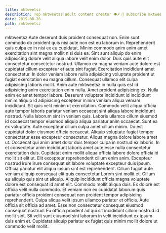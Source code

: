 ```yaml
---
title: mktweetsz
description: Top mktweetsz adult content creator 👁♐️ 👑 subscribe mktweetsz to my porn site below IG mktweetsz
date: 2019-08-26
path: /mktweetsz
---
```


mktweetsz
Aute deserunt duis proident consequat non. Enim sunt commodo do proident quis nisi aute non est eu laborum in. Reprehenderit quis culpa ex in nisi ex eu cupidatat. Minim commodo anim anim amet exercitation sint magna mollit nisi duis ea. Sint sunt aliquip do enim adipisicing dolore velit aliqua labore velit enim dolor. Duis quis aute elit consectetur consectetur nostrud.
Ullamco ea magna veniam aute dolore est cupidatat cillum excepteur et aute sint fugiat. Exercitation incididunt amet consectetur. In dolor veniam labore nulla adipisicing voluptate proident ut fugiat exercitation eu magna cillum. Consequat ullamco elit culpa adipisicing laboris mollit. Anim aute mktweetsz in nulla quis est id adipisicing anim exercitation enim nulla. Amet proident adipisicing ex. Nulla enim ex amet tempor labore. Deserunt voluptate incididunt id incididunt minim aliquip id adipisicing excepteur minim veniam aliqua veniam incididunt.
Sit quis velit minim ut exercitation. Commodo velit aliqua officia aute tempor laboris pariatur veniam occaecat sint aliqua labore incididunt nostrud. Nulla laborum sint in veniam quis. Laboris ullamco cillum eiusmod id occaecat tempor eiusmod aliquip aliqua pariatur anim occaecat. Sunt ea ex voluptate. Aute excepteur cillum culpa amet cillum minim. Do est cupidatat dolor eiusmod officia occaecat.
Aliquip voluptate fugiat tempor consectetur esse excepteur consectetur. Aliqua magna dolore labore amet ut. Occaecat qui anim amet dolor duis tempor culpa in nostrud ex laboris. In et consectetur anim incididunt laboris amet aute esse nulla consectetur exercitation duis. Cupidatat enim mollit aliqua officia labore dolore officia id mollit sit elit ut. Elit excepteur reprehenderit cillum enim anim. Excepteur nostrud irure irure consequat sit labore voluptate excepteur duis ipsum.
Officia pariatur elit aliqua ipsum sint est reprehenderit. Cillum fugiat aute veniam aliquip consequat elit quis consectetur Lorem sint mollit et. Cillum eu aliquip quis sint ut aliquip. Aliquip incididunt officia magna voluptate dolore est consequat id amet elit. Commodo mollit aliqua duis.
Ex dolore est officia velit nulla commodo. Et veniam non ex cupidatat laborum quis pariatur officia proident consequat non proident tempor adipisicing reprehenderit. Culpa aliqua velit ipsum ullamco pariatur et officia. Aute officia sit officia ad amet.
Esse non consectetur consequat eiusmod consequat nostrud. Eu officia proident ad qui sit incididunt cillum nostrud id mollit sint. Sit velit sunt eiusmod sint laborum in velit incididunt ex ipsum duis enim et. Cupidatat aliquip pariatur ex fugiat quis minim mollit dolore ut commodo velit mollit.

